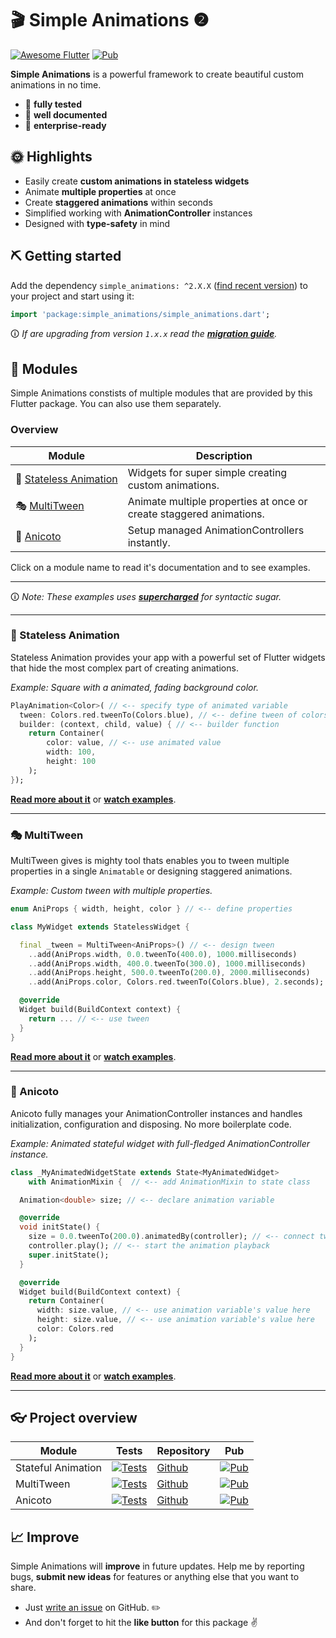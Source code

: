 # 🎬 Simple Animations ❷

[![Awesome Flutter](https://img.shields.io/badge/Awesome-Flutter-blue.svg?longCache=true&style=flat-square)](https://github.com/Solido/awesome-flutter)
[![Pub](https://img.shields.io/pub/v/simple_animations.svg)](https://pub.dartlang.org/packages/simple_animations)


**Simple Animations** is a powerful framework to create beautiful custom animations in no time.

- 💪 **fully tested**
- 📝 **well documented**
- 💼 **enterprise-ready**


## 🌞 Highlights

- Easily create **custom animations in stateless widgets**
- Animate **multiple properties** at once
- Create **staggered animations** within seconds
- Simplified working with **AnimationController** instances
- Designed with **type-safety** in mind

## ⛏️ Getting started

Add the dependency `simple_animations: ^2.X.X` ([find recent version](https://pub.dev/packages/simple_animations#-installing-tab-)) to your project and start using it:
```dart
import 'package:simple_animations/simple_animations.dart';
```

🛈 *If are upgrading from version `1.x.x` read the [**migration guide**](https://pub.dev/packages/sa_v1_migration).*


## 🍱 Modules

Simple Animations constists of multiple modules that are provided by this Flutter package. You can also use them separately.

### Overview

| Module | Description |
| --- | ----------- |
| 🚀&nbsp;[Stateless&nbsp;Animation](https://pub.dev/packages/sa_stateless_animation) | Widgets for super simple creating custom animations. |
| 🎭&nbsp;[MultiTween](https://pub.dev/packages/sa_multi_tween) | Animate multiple properties at once or create staggered animations. |
| 🎥&nbsp;[Anicoto](https://pub.dev/packages/sa_anicoto) | Setup managed AnimationControllers instantly. |

Click on a module name to read it's documentation and to see examples.

---

🛈 *Note: These examples uses **[supercharged](https://pub.dev/packages/supercharged)** for syntactic sugar.*

---

### 🚀 Stateless Animation

Stateless Animation provides your app with a powerful set of Flutter widgets that hide the most complex part of creating animations.

*Example: Square with a animated, fading background color.*

```dart
PlayAnimation<Color>( // <-- specify type of animated variable
  tween: Colors.red.tweenTo(Colors.blue), // <-- define tween of colors
  builder: (context, child, value) { // <-- builder function
    return Container(
        color: value, // <-- use animated value
        width: 100, 
        height: 100
    );
});
```

[**Read more about it**](https://pub.dev/packages/sa_stateless_animation) or [**watch examples**](https://pub.dev/packages/sa_stateless_animation#-example-tab-).

---

### 🎭 MultiTween


MultiTween gives is mighty tool thats enables you to tween multiple properties in a single `Animatable` or designing staggered animations.

*Example: Custom tween with multiple properties.*

```dart
enum AniProps { width, height, color } // <-- define properties

class MyWidget extends StatelessWidget {

  final _tween = MultiTween<AniProps>() // <-- design tween
    ..add(AniProps.width, 0.0.tweenTo(400.0), 1000.milliseconds)
    ..add(AniProps.width, 400.0.tweenTo(300.0), 1000.milliseconds)
    ..add(AniProps.height, 500.0.tweenTo(200.0), 2000.milliseconds)
    ..add(AniProps.color, Colors.red.tweenTo(Colors.blue), 2.seconds);

  @override
  Widget build(BuildContext context) {
    return ... // <-- use tween
  }
}
```

[**Read more about it**](https://pub.dev/packages/sa_multi_tween) or [**watch examples**](https://pub.dev/packages/sa_multi_tween#-example-tab-).

---

### 🎥 Anicoto

Anicoto fully manages your AnimationController instances and handles initialization, configuration and disposing. No more boilerplate code.

*Example: Animated stateful widget with full-fledged AnimationController instance.*

```dart
class _MyAnimatedWidgetState extends State<MyAnimatedWidget>
    with AnimationMixin {  // <-- add AnimationMixin to state class

  Animation<double> size; // <-- declare animation variable

  @override
  void initState() {
    size = 0.0.tweenTo(200.0).animatedBy(controller); // <-- connect tween and controller and apply to animation variable
    controller.play(); // <-- start the animation playback
    super.initState();
  }

  @override
  Widget build(BuildContext context) {
    return Container(
      width: size.value, // <-- use animation variable's value here 
      height: size.value, // <-- use animation variable's value here
      color: Colors.red
    );
  }
}
```

[**Read more about it**](https://pub.dev/packages/sa_anicoto) or [**watch examples**](https://pub.dev/packages/sa_anicoto#-example-tab-).

---


## 👓 Project overview

| Module | Tests | Repository | Pub |
| --- | --- | --- | --- |
| Stateful Animation | [![Tests](https://github.com/felixblaschke/sa_stateless_animation/workflows/Tests/badge.svg)](https://github.com/felixblaschke/sa_stateless_animation/actions?query=workflow%3ATests) | [Github](https://github.com/felixblaschke/sa_stateless_animation) | [![Pub](https://img.shields.io/pub/v/sa_stateless_animation.svg)](https://pub.dartlang.org/packages/sa_stateless_animation) |
| MultiTween | [![Tests](https://github.com/felixblaschke/sa_multi_tween/workflows/Tests/badge.svg)](https://github.com/felixblaschke/sa_multi_tween/actions?query=workflow%3ATests) | [Github](https://github.com/felixblaschke/sa_multi_tween) | [![Pub](https://img.shields.io/pub/v/sa_multi_tween.svg)](https://pub.dartlang.org/packages/sa_multi_tween) |
| Anicoto | [![Tests](https://github.com/felixblaschke/sa_anicoto/workflows/Tests/badge.svg)](https://github.com/felixblaschke/sa_anicoto/actions?query=workflow%3ATests) | [Github](https://github.com/felixblaschke/sa_anicoto) | [![Pub](https://img.shields.io/pub/v/sa_anicoto.svg)](https://pub.dartlang.org/packages/sa_anicoto) |

## 📈 Improve

Simple Animations will **improve** in future updates. Help me by reporting bugs, **submit new ideas** for features or anything else that you want to share.

- Just [write an issue](https://github.com/felixblaschke/simple_animations/issues) on GitHub. ✏️
- And don't forget to hit the **like button** for this package ✌️
